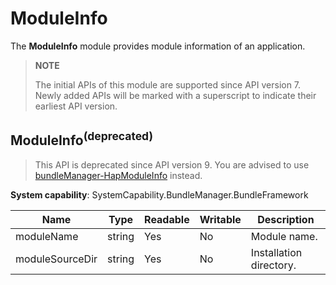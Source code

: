# ModuleInfo

The **ModuleInfo** module provides module information of an application.

> **NOTE**
>
> The initial APIs of this module are supported since API version 7. Newly added APIs will be marked with a superscript to indicate their earliest API version.

## ModuleInfo<sup>(deprecated)<sup>
> This API is deprecated since API version 9. You are advised to use [bundleManager-HapModuleInfo](js-apis-bundleManager-hapModuleInfo.md) instead.

**System capability**: SystemCapability.BundleManager.BundleFramework

| Name           | Type  | Readable| Writable| Description    |
| --------------- | ------ | ---- | ---- | -------- |
| moduleName      | string | Yes  | No  | Module name.|
| moduleSourceDir | string | Yes  | No  | Installation directory.|
